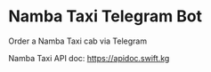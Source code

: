 # Namba Taxi Telegram Bot
Order a Namba Taxi cab via Telegram

Namba Taxi API doc: https://apidoc.swift.kg
